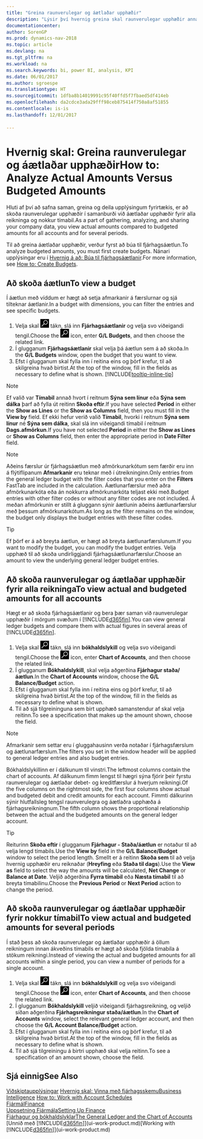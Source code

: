```yaml
---
title: "Greina raunverulegar og áætlaðar upphæðir"
description: "Lýsir því hvernig greina skal raunverulegar upphæðir annars vegar og áætlaðar upphæðir hins vegar."
documentationcenter: 
author: SorenGP
ms.prod: dynamics-nav-2018
ms.topic: article
ms.devlang: na
ms.tgt_pltfrm: na
ms.workload: na
ms.search.keywords: bi, power BI, analysis, KPI
ms.date: 06/01/2017
ms.author: sgroespe
ms.translationtype: HT
ms.sourcegitcommit: 1dfba8b14019991c95f40ffd5f7fbaed5df414eb
ms.openlocfilehash: da2cdce3ada29fff98ceb875414f750a8af51855
ms.contentlocale: is-is
ms.lasthandoff: 12/01/2017

---
```

# <a name="how-to-analyze-actual-amounts-versus-budgeted-amounts"></a><span data-ttu-id="3873f-103">Hvernig skal: Greina raunverulegar og áætlaðar upphæðir</span><span class="sxs-lookup"><span data-stu-id="3873f-103">How to: Analyze Actual Amounts Versus Budgeted Amounts</span></span>
<span data-ttu-id="3873f-104">Hluti af því að safna saman, greina og deila upplýsingum fyrirtækis, er að skoða raunverulegar upphæðir í samanburði við áætlaðar upphæðir fyrir alla reikninga og nokkur tímabil.</span><span class="sxs-lookup"><span data-stu-id="3873f-104">As a part of gathering, analyzing, and sharing your company data, you view actual amounts compared to budgeted amounts for all accounts and for several periods.</span></span>

<span data-ttu-id="3873f-105">Til að greina áætlaðar upphæðir, verður fyrst að búa til fjárhagsáætlun.</span><span class="sxs-lookup"><span data-stu-id="3873f-105">To analyze budgeted amounts, you must first create budgets.</span></span> <span data-ttu-id="3873f-106">Nánari upplýsingar eru í [Hvernig á að: Búa til fjárhagsáætlanir](finance-how-create-budgets.md).</span><span class="sxs-lookup"><span data-stu-id="3873f-106">For more information, see [How to: Create Budgets](finance-how-create-budgets.md).</span></span>

## <a name="to-view-a-budget"></a><span data-ttu-id="3873f-107">Að skoða áætlun</span><span class="sxs-lookup"><span data-stu-id="3873f-107">To view a budget</span></span>
<span data-ttu-id="3873f-108">Í áætlun með víddum er hægt að setja afmarkanir á færslurnar og sjá tilteknar áætlanir.</span><span class="sxs-lookup"><span data-stu-id="3873f-108">In a budget with dimensions, you can filter the entries and see specific budgets.</span></span>

1. <span data-ttu-id="3873f-109">Velja skal ![Leit að síðu eða skýrslu](media/ui-search/search_small.png "Leit að síðu eða skýrslu táknið") tákn, slá inn **Fjárhagsáætlanir** og velja svo viðeigandi tengil.</span><span class="sxs-lookup"><span data-stu-id="3873f-109">Choose the ![Search for Page or Report](media/ui-search/search_small.png "Search for Page or Report icon") icon, enter **G/L Budgets**, and then choose the related link.</span></span>
2. <span data-ttu-id="3873f-110">Í glugganum **Fjárhagsáætlanir** skal velja þá áætlun sem á að skoða.</span><span class="sxs-lookup"><span data-stu-id="3873f-110">In the **G/L Budgets** window, open the budget that you want to view.</span></span>  
3. <span data-ttu-id="3873f-111">Efst í glugganum skal fylla inn í reitina eins og þörf krefur, til að skilgreina hvað birtist.</span><span class="sxs-lookup"><span data-stu-id="3873f-111">At the top of the window, fill in the fields as necessary to define what is shown.</span></span> [!INCLUDE[tooltip-inline-tip](includes/tooltip-inline-tip_md.md)]

> [!NOTE]  
>   <span data-ttu-id="3873f-112">Ef valið var **Tímabil** annað hvort í reitnum **Sýna sem línur** eða **Sýna sem dálka** þarf að fylla út reitinn **Skoða eftir**.</span><span class="sxs-lookup"><span data-stu-id="3873f-112">If you have selected **Period** in either the **Show as Lines** or the **Show as Columns** field, then you must fill in the **View by** field.</span></span> <span data-ttu-id="3873f-113">Ef ekki hefur verið valið **Tímabil**, hvorki í reitnum **Sýna sem línur** né **Sýna sem dálka**, skal slá inn viðeigandi tímabil í reitnum **Dags.afmörkun**.</span><span class="sxs-lookup"><span data-stu-id="3873f-113">If you have not selected **Period** in either the **Show as Lines** or **Show as Columns** field, then enter the appropriate period in **Date Filter** field.</span></span>  

> [!NOTE]  
>   <span data-ttu-id="3873f-114">Aðeins færslur úr fjárhagsáætlun með afmörkunarkótum sem færðir eru inn á flýtiflipanum **Afmarkanir** eru teknar með í útreikninginn.</span><span class="sxs-lookup"><span data-stu-id="3873f-114">Only entries from the general ledger budget with the filter codes that you enter on the **Filters** FastTab are included in the calculation.</span></span> <span data-ttu-id="3873f-115">Áætlunarfærslur með aðra afmörkunarkóta eða án nokkurra afmörkunarkóta teljast ekki með.</span><span class="sxs-lookup"><span data-stu-id="3873f-115">Budget entries with other filter codes or without any filter codes are not included.</span></span> <span data-ttu-id="3873f-116">Á meðan afmörkunin er stillt á gluggann sýnir áætlunin aðeins áætlunarfærslur með þessum afmörkunarkótum.</span><span class="sxs-lookup"><span data-stu-id="3873f-116">As long as the filter remains on the window, the budget only displays the budget entries with these filter codes.</span></span>  

> [!TIP]  
>   <span data-ttu-id="3873f-117">Ef þörf er á að breyta áætlun, er hægt að breyta áætlunarfærslunum.</span><span class="sxs-lookup"><span data-stu-id="3873f-117">If you want to modify the budget, you can modify the budget entries.</span></span> <span data-ttu-id="3873f-118">Velja upphæð til að skoða undirliggjandi fjárhagsáætlunarfærslur.</span><span class="sxs-lookup"><span data-stu-id="3873f-118">Choose an amount to view the underlying general ledger budget entries.</span></span>

## <a name="to-view-actual-and-budgeted-amounts-for-all-accounts"></a><span data-ttu-id="3873f-119">Að skoða raunverulegar og áætlaðar upphæðir fyrir alla reikninga</span><span class="sxs-lookup"><span data-stu-id="3873f-119">To view actual and budgeted amounts for all accounts</span></span>  
<span data-ttu-id="3873f-120">Hægt er að skoða fjárhagsáætlanir og bera þær saman við raunverulegar upphæðir í mörgum svæðum í [!INCLUDE[d365fin](includes/d365fin_md.md)].</span><span class="sxs-lookup"><span data-stu-id="3873f-120">You can view general ledger budgets and compare them with actual figures in several areas of [!INCLUDE[d365fin](includes/d365fin_md.md)].</span></span>

1. <span data-ttu-id="3873f-121">Velja skal ![Leit að síðu eða skýrslu](media/ui-search/search_small.png "Leit að síðu eða skýrslu táknið") tákn, slá inn **bókhaldslykill** og velja svo viðeigandi tengil.</span><span class="sxs-lookup"><span data-stu-id="3873f-121">Choose the ![Search for Page or Report](media/ui-search/search_small.png "Search for Page or Report icon") icon, enter **Chart of Accounts**, and then choose the related link.</span></span>  
2. <span data-ttu-id="3873f-122">Í glugganum **Bókhaldslykill**, skal velja aðgerðina **Fjárhagur staða/áætlun**.</span><span class="sxs-lookup"><span data-stu-id="3873f-122">In the **Chart of Accounts** window, choose the **G/L Balance/Budget** action.</span></span>
3. <span data-ttu-id="3873f-123">Efst í glugganum skal fylla inn í reitina eins og þörf krefur, til að skilgreina hvað birtist.</span><span class="sxs-lookup"><span data-stu-id="3873f-123">At the top of the window, fill in the fields as necessary to define what is shown.</span></span>  
4. <span data-ttu-id="3873f-124">Til að sjá tilgreininguna sem birt upphæð samanstendur af skal velja reitinn.</span><span class="sxs-lookup"><span data-stu-id="3873f-124">To see a specification that makes up the amount shown, choose the field.</span></span>  

> [!NOTE]  
>   <span data-ttu-id="3873f-125">Afmarkanir sem settar eru í gluggahausinn verða notaðar í fjárhagsfærslum og áætlunarfærslum.</span><span class="sxs-lookup"><span data-stu-id="3873f-125">The filters you set in the window header will be applied to general ledger entries and also budget entries.</span></span>

<span data-ttu-id="3873f-126">Bókhaldslykillinn er í dálkunum til vinstri.</span><span class="sxs-lookup"><span data-stu-id="3873f-126">The leftmost columns contain the chart of accounts.</span></span> <span data-ttu-id="3873f-127">Af dálkunum fimm lengst til hægri sýna fjórir þeir fyrstu raunverulegar og áætlaðar debet- og kreditfærslur á hverjum reikningi.</span><span class="sxs-lookup"><span data-stu-id="3873f-127">Of the five columns on the rightmost side, the first four columns show actual and budgeted debit and credit amounts for each account.</span></span> <span data-ttu-id="3873f-128">Fimmti dálkurinn sýnir hlutfallsleg tengsl raunverulegra og áætlaðra upphæða á fjárhagsreikningnum.</span><span class="sxs-lookup"><span data-stu-id="3873f-128">The fifth column shows the proportional relationship between the actual and the budgeted amounts on the general ledger account.</span></span>  

> [!TIP]  
>   <span data-ttu-id="3873f-129">Reiturinn **Skoða eftir** í glugganum **Fjárhagur - Staða/áætlun** er notaður til að velja lengd tímabils.</span><span class="sxs-lookup"><span data-stu-id="3873f-129">Use the **View by** field in the **G/L Balance/Budget** window to select the period length.</span></span> <span data-ttu-id="3873f-130">Smellt er á reitinn  **Skoða sem** til að velja hvernig upphæðir eru reiknaðar (**Hreyfing** eða **Staða til dags**).</span><span class="sxs-lookup"><span data-stu-id="3873f-130">Use the **View as** field to select the way the amounts will be calculated, **Net Change** or **Balance at Date**.</span></span> <span data-ttu-id="3873f-131">Veljið aðgerðina **Fyrra tímabil** eða **Næsta tímabil** til að breyta tímabilinu.</span><span class="sxs-lookup"><span data-stu-id="3873f-131">Choose the **Previous Period** or **Next Period** action to change the period.</span></span>  

## <a name="to-view-actual-and-budgeted-amounts-for-several-periods"></a><span data-ttu-id="3873f-132">Að skoða raunverulegar og áætlaðar upphæðir fyrir nokkur tímabil</span><span class="sxs-lookup"><span data-stu-id="3873f-132">To view actual and budgeted amounts for several periods</span></span>  
<span data-ttu-id="3873f-133">Í stað þess að skoða raunverulegar og áætlaðar upphæðir á öllum reikningum innan ákveðins tímabils er hægt að skoða fjölda tímabila á stökum reikningi.</span><span class="sxs-lookup"><span data-stu-id="3873f-133">Instead of viewing the actual and budgeted amounts for all accounts within a single period, you can view a number of periods for a single account.</span></span>  

1. <span data-ttu-id="3873f-134">Velja skal ![Leit að síðu eða skýrslu](media/ui-search/search_small.png "Leit að síðu eða skýrslu táknið") tákn, slá inn **bókhaldslykill** og velja svo viðeigandi tengil.</span><span class="sxs-lookup"><span data-stu-id="3873f-134">Choose the ![Search for Page or Report](media/ui-search/search_small.png "Search for Page or Report icon") icon, enter **Chart of Accounts**, and then choose the related link.</span></span>  
2. <span data-ttu-id="3873f-135">Í glugganum **Bókhaldslykill** veljið viðeigandi fjárhagsreikning, og veljið síðan aðgerðina **Fjárhagsreikningur staða/áætlun**.</span><span class="sxs-lookup"><span data-stu-id="3873f-135">In the **Chart of Accounts** window, select the relevant general ledger account, and then choose the **G/L Account Balance/Budget** action.</span></span>  
3. <span data-ttu-id="3873f-136">Efst í glugganum skal fylla inn í reitina eins og þörf krefur, til að skilgreina hvað birtist.</span><span class="sxs-lookup"><span data-stu-id="3873f-136">At the top of the window, fill in the fields as necessary to define what is shown.</span></span>   
4. <span data-ttu-id="3873f-137">Til að sjá tilgreiningu á birtri upphæð skal velja reitinn.</span><span class="sxs-lookup"><span data-stu-id="3873f-137">To see a specification of an amount shown, choose the field.</span></span>  

## <a name="see-also"></a><span data-ttu-id="3873f-138">Sjá einnig</span><span class="sxs-lookup"><span data-stu-id="3873f-138">See Also</span></span>
<span data-ttu-id="3873f-139">[Viðskiptaupplýsingar](bi.md)
[Hvernig skal: Vinna með fjárhagsskemu](bi-how-work-account-schedule.md)</span><span class="sxs-lookup"><span data-stu-id="3873f-139">[Business Intelligence](bi.md)
[How to: Work with Account Schedules](bi-how-work-account-schedule.md)</span></span>  
[<span data-ttu-id="3873f-140">Fjármál</span><span class="sxs-lookup"><span data-stu-id="3873f-140">Finance</span></span>](finance.md)  
[<span data-ttu-id="3873f-141">Uppsetning Fjármála</span><span class="sxs-lookup"><span data-stu-id="3873f-141">Setting Up Finance</span></span>](finance-setup-finance.md)  
[<span data-ttu-id="3873f-142">Fjárhagur og bókhaldslyklar</span><span class="sxs-lookup"><span data-stu-id="3873f-142">The General Ledger and the Chart of Accounts</span></span>](finance-general-ledger.md)  
<span data-ttu-id="3873f-143">[Unnið með [!INCLUDE[d365fin](includes/d365fin_md.md)]](ui-work-product.md)</span><span class="sxs-lookup"><span data-stu-id="3873f-143">[Working with [!INCLUDE[d365fin](includes/d365fin_md.md)]](ui-work-product.md)</span></span>  

